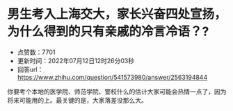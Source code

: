 # 男生考入上海交大，家长兴奋四处宣扬，为什么得到的只有亲戚的冷言冷语？?
- 点赞数：7701
- 更新时间：2022年07月12日12时26分03秒
- 回答url：https://www.zhihu.com/question/541573980/answer/2563194844
<body>
 <p data-pid="00ggBZqr">你要考个本地的医学院、师范学院、警校什么的估计大家可能会热情一点了，因为将来可能用的上。最关键的是，大家落差没那么大。</p>
</body>